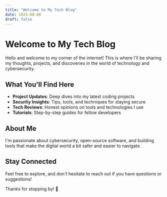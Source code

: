 ```yaml
---
title: "Welcome to My Tech Blog"
date: 2025-08-06
draft: false
---
```


# Welcome to My Tech Blog

Hello and welcome to my corner of the internet! This is where I'll be sharing my thoughts, projects, and discoveries in the world of technology and cybersecurity.

## What You'll Find Here

- **Project Updates**: Deep dives into my latest coding projects
- **Security Insights**: Tips, tools, and techniques for staying secure
- **Tech Reviews**: Honest opinions on tools and technologies I use
- **Tutorials**: Step-by-step guides for fellow developers

## About Me

I'm passionate about cybersecurity, open-source software, and building tools that make the digital world a bit safer and easier to navigate.

## Stay Connected

Feel free to explore, and don't hesitate to reach out if you have questions or suggestions!

Thanks for stopping by! 🚀